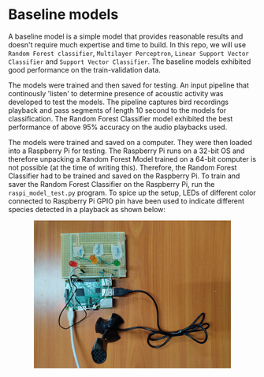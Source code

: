 # Baseline models

A baseline model is a simple model that provides reasonable results and doesn't require much expertise and time to build. In this repo, we will use `Random Forest classifier`, `Multilayer Perceptron`, `Linear Support Vector Classifier` and `Support Vector Classifier`. The baseline models exhibited good performance on the train-validation data. 

The models were trained and then saved for testing. An input pipeline that continously 'listen' to determine presence of acoustic activity was developed to test the models. The pipeline captures bird recordings playback and pass segments of length 10 second to the models for classification. The Random Forest Classifier model exhibited the best performance of above 95% accuracy on the audio playbacks used.

The models were trained and saved on a computer. They were then loaded into a Raspberry Pi for testing. The Raspberry Pi runs on a 32-bit OS and therefore unpacking a Random Forest Model trained on a 64-bit computer is not possible (at the time of writing this). Therefore, the Random Forest Classifier had to be trained and saved on the Raspberry Pi. To train and saver the Random Forest Classifier on the Raspberry Pi, run the `raspi_model_test.py` program. To spice up the setup, LEDs of different color connected to Raspberry Pi GPIO pin have been used to indicate different species detected in a playback as shown below:

<p align="center">
  <img width="auto" height="300" src="/assets/img/rpi-bioacoustics-leds.jpg"> 
</p>

